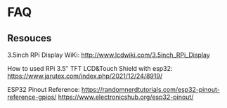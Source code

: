 # FAQ

## Resouces
3.5inch RPi Display WiKi:
    http://www.lcdwiki.com/3.5inch_RPi_Display

How to used RPi 3.5″ TFT LCD&Touch Shield with esp32:
    https://www.jarutex.com/index.php/2021/12/24/8919/

ESP32 Pinout Reference:
    https://randomnerdtutorials.com/esp32-pinout-reference-gpios/
    https://www.electronicshub.org/esp32-pinout/
